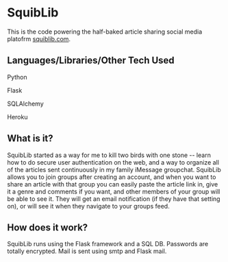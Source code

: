 
# SquibLib
This is the code powering the half-baked article sharing social media platofrm [squiblib.com](https://www.squiblib.com).

## Languages/Libraries/Other Tech Used

Python

Flask

SQLAlchemy

Heroku



## What is it?

SquibLib started as a way for me to kill two birds with one stone -- learn how to do secure user 
authentication on the web, and a way to organize all of the articles sent continuously
in my family iMessage groupchat. SquibLib allows you to join groups after creating an account, and 
when you want to share an article with that group you can easily paste the article link in, give it a genre and comments if you want,
and other members of your group will be able to see it. They will get an email notification (if they have that setting on),
or will see it when they navigate to your groups feed.

## How does it work?

SquibLib runs using the Flask framework and a SQL DB. Passwords are totally encrypted.
Mail is sent using smtp and Flask mail.